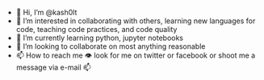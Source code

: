 - 👋 Hi, I’m @kash0lt
- 👀 I’m interested in collaborating with others, learning new languages for code, teaching code practices, and code quality
- 🌱 I’m currently learning python, jupyter notebooks
- 💞️ I’m looking to collaborate on most anything reasonable
- 📫 How to reach me 👁 look for me on twitter or facebook or shoot me a message via e-mail 📫

<!---
kash0lt/kash0lt is a ✨ special ✨ repository because its `README.md` (this file) appears on your GitHub profile.
You can click the Preview link to take a look at your changes.
--->
